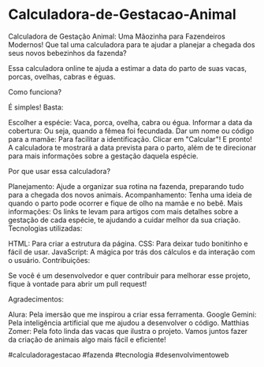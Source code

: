 # Calculadora-de-Gestacao-Animal
Calculadora de Gestação Animal: Uma Mãozinha para Fazendeiros Modernos!
Que tal uma calculadora para te ajudar a planejar a chegada dos seus novos bebezinhos da fazenda?

Essa calculadora online te ajuda a estimar a data do parto de suas vacas, porcas, ovelhas, cabras e éguas.

Como funciona?

É simples! Basta:

Escolher a espécie: Vaca, porca, ovelha, cabra ou égua.
Informar a data da cobertura: Ou seja, quando a fêmea foi fecundada.
Dar um nome ou código para a mamãe: Para facilitar a identificação.
Clicar em "Calcular"!
E pronto! A calculadora te mostrará a data prevista para o parto, além de te direcionar para mais informações sobre a gestação daquela espécie.

Por que usar essa calculadora?

Planejamento: Ajude a organizar sua rotina na fazenda, preparando tudo para a chegada dos novos animais.
Acompanhamento: Tenha uma ideia de quando o parto pode ocorrer e fique de olho na mamãe e no bebê.
Mais informações: Os links te levam para artigos com mais detalhes sobre a gestação de cada espécie, te ajudando a cuidar melhor da sua criação.
Tecnologias utilizadas:

HTML: Para criar a estrutura da página.
CSS: Para deixar tudo bonitinho e fácil de usar.
JavaScript: A mágica por trás dos cálculos e da interação com o usuário.
Contribuições:

Se você é um desenvolvedor e quer contribuir para melhorar esse projeto, fique à vontade para abrir um pull request!

Agradecimentos:

Alura: Pela imersão que me inspirou a criar essa ferramenta.
Google Gemini: Pela inteligência artificial que me ajudou a desenvolver o código.
Matthias Zomer: Pela foto linda das vacas que ilustra o projeto.
Vamos juntos fazer da criação de animais algo mais fácil e eficiente!

#calculadoragestacao #fazenda #tecnologia #desenvolvimentoweb
